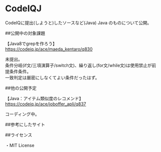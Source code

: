 CodeIQJ
=======

CodeIQに提出(しようと)したソースなど(Java)
Java のものについて公開。

##公開中の対象課題

【Java8でgrepを作ろう】  
https://codeiq.jp/ace/maeda_kentaro/q830  
  
未提出。  
条件分岐(if文/三項演算子/switch文)、繰り返し(for文/while文)は使用禁止が前提条件条件。  
一致判定は厳密にしなくてよい条件だったはず。  


##他の公開予定

【Java：アイテム類似度のレコメンド】  
https://codeiq.jp/ace/joboffer_apli/q837
  
コーディング中。



##参考にしたサイト

  

##ライセンス

・MIT License
